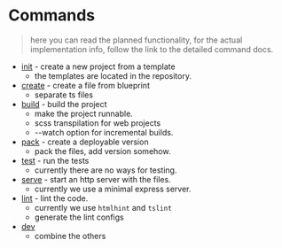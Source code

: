 # Commands

> here you can read the planned functionality,
> for the actual implementation info, follow the link to the detailed command docs.

* [init] - create a new project from a template
  * the templates are located in the repository.
* [create] - create a file from blueprint
  * separate ts files
* [build] - build the project
  * make the project runnable.
  * scss transpilation for web projects
  * --watch option for incremental builds.
* [pack] - create a deployable version
  * pack the files, add version somehow.
* [test] - run the tests
  * currently there are no ways for testing.
* [serve] - start an http server with the files.
  * currently we use a minimal express server.
* [lint] - lint the code.
  * currently we use `htmlhint` and `tslint`
  * generate the lint configs
* [dev]
  * combine the others

[init]: docs/init.md
[create]: docs/create.md
[build]: docs/build.md
[pack]: docs/pack.md
[test]: docs/test.md
[serve]: docs/serve.md
[lint]: docs/lint.md
[dev]: docs/dev.md